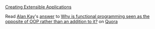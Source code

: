 [Creating Extensible Applications](https://docs.oracle.com/javase/tutorial/ext/basics/spi.html)  

<span class='quora-content-embed' data-name='Why-is-functional-programming-seen-as-the-opposite-of-OOP-rather-than-an-addition-to-it/answer/Alan-Kay-11'>Read <a class='quora-content-link' data-width='560' data-height='260' href='https://www.quora.com/Why-is-functional-programming-seen-as-the-opposite-of-OOP-rather-than-an-addition-to-it/answer/Alan-Kay-11' data-type='answer' data-id='77067329' data-key='0ff0832b5cb80fa5d0390f89c2993ce3' load-full-answer='False' data-embed='eavlqpd'><a href='https://www.quora.com/Alan-Kay-11'>Alan Kay</a>&#039;s <a href='/Why-is-functional-programming-seen-as-the-opposite-of-OOP-rather-than-an-addition-to-it#ans77067329'>answer</a> to <a href='/Why-is-functional-programming-seen-as-the-opposite-of-OOP-rather-than-an-addition-to-it' ref='canonical'><span class="rendered_qtext">Why is functional programming seen as the opposite of OOP rather than an addition to it?</span></a></a> on <a href='https://www.quora.com'>Quora</a><script type="text/javascript" src="https://www.quora.com/widgets/content"></script></span>

